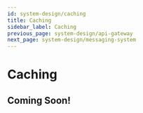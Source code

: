 ```yaml
---
id: system-design/caching
title: Caching
sidebar_label: Caching
previous_page: system-design/api-gateway
next_page: system-design/messaging-system
---
```


# Caching

## Coming Soon!